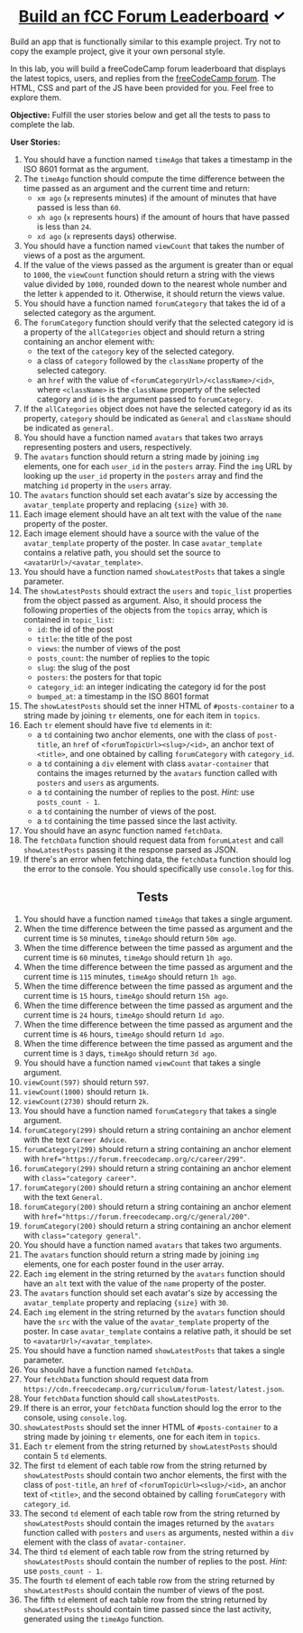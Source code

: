 <h1 style="text-align: center;"><a href="https://www.freecodecamp.org/learn/full-stack-developer/lab-fcc-forum-leaderboard/build-an-fcc-forum-leaderboard">Build an fCC Forum Leaderboard</a> <img src="./svg/Passed.svg" height="24px"></h1>

Build an app that is functionally similar to this example project. Try not to copy the example project, give it your own personal style.

In this lab, you will build a freeCodeCamp forum leaderboard that displays the latest topics, users, and replies from the [freeCodeCamp forum](https://forum.freecodecamp.org/). The HTML, CSS and part of the JS have been provided for you. Feel free to explore them.

**Objective:** Fulfill the user stories below and get all the tests to pass to complete the lab.

**User Stories:**

1. You should have a function named `timeAgo` that takes a timestamp in the ISO 8601 format as the argument.
2. The `timeAgo` function should compute the time difference between the time passed as an argument and the current time and return:
    * `xm ago` (`x` represents minutes) if the amount of minutes that have passed is less than `60`.
    * `xh ago` (`x` represents hours) if the amount of hours that have passed is less than `24`.
    * `xd ago` (`x` represents days) otherwise.
3. You should have a function named `viewCount` that takes the number of views of a post as the argument.
4. If the value of the views passed as the argument is greater than or equal to `1000`, the `viewCount` function should return a string with the views value divided by `1000`, rounded down to the nearest whole number and the letter `k` appended to it. Otherwise, it should return the views value.
5. You should have a function named `forumCategory` that takes the id of a selected category as the argument.
6. The `forumCategory` function should verify that the selected category id is a property of the `allCategories` object and should return a string containing an anchor element with:
    * the text of the `category` key of the selected category.
    * a class of `category` followed by the `className` property of the selected category.
    * an `href` with the value of `<forumCategoryUrl>/<className>/<id>`, where `<className>` is the `className` property of the selected category and `id` is the argument passed to `forumCategory`.
7. If the `allCategories` object does not have the selected category id as its property, `category` should be indicated as `General` and `className` should be indicated as `general`.
8. You should have a function named `avatars` that takes two arrays representing posters and users, respectively.
9. The `avatars` function should return a string made by joining `img` elements, one for each `user_id` in the `posters` array. Find the `img` URL by looking up the `user_id` property in the `posters` array and find the matching `id` property in the `users` array.
10. The `avatars` function should set each avatar's size by accessing the `avatar_template` property and replacing `{size}` with `30`.
11. Each image element should have an alt text with the value of the `name` property of the poster.
12. Each image element should have a source with the value of the `avatar_template` property of the poster. In case `avatar_template` contains a relative path, you should set the source to `<avatarUrl>/<avatar_template>`.
13. You should have a function named `showLatestPosts` that takes a single parameter.
14. The `showLatestPosts` should extract the `users` and `topic_list` properties from the object passed as argument. Also, it should process the following properties of the objects from the `topics` array, which is contained in `topic_list`:
    * `id`: the id of the post
    * `title`: the title of the post
    * `views`: the number of views of the post
    * `posts_count`: the number of replies to the topic
    * `slug`: the slug of the post
    * `posters`: the posters for that topic
    * `category_id`: an integer indicating the category id for the post
    * `bumped_at`: a timestamp in the ISO 8601 format
15. The `showLatestPosts` should set the inner HTML of `#posts-container` to a string made by joining `tr` elements, one for each item in `topics`.
16. Each `tr` element should have five `td` elements in it:
    * a `td` containing two anchor elements, one with the class of `post-title`, an `href` of `<forumTopicUrl><slug>/<id>`, an anchor text of `<title>`, and one obtained by calling `forumCategory` with `category_id`.
    * a `td` containing a `div` element with class `avatar-container` that contains the images returned by the `avatars` function called with `posters` and `users` as arguments.
    * a `td` containing the number of replies to the post. _Hint:_ use `posts_count - 1`.
    * a `td` containing the number of views of the post.
    * a `td` containing the time passed since the last activity.
17. You should have an async function named `fetchData`.
18. The `fetchData` function should request data from `forumLatest` and call `showLatestPosts` passing it the response parsed as JSON.
19. If there's an error when fetching data, the `fetchData` function should log the error to the console. You should specifically use `console.log` for this.

<h2 style="text-align: center">Tests</h2>

1. You should have a function named `timeAgo` that takes a single argument.
2. When the time difference between the time passed as argument and the current time is `50` minutes, `timeAgo` should return `50m ago`.
3. When the time difference between the time passed as argument and the current time is `60` minutes, `timeAgo` should return `1h ago`.
4. When the time difference between the time passed as argument and the current time is `115` minutes, `timeAgo` should return `1h ago`.
5. When the time difference between the time passed as argument and the current time is `15` hours, `timeAgo` should return `15h ago`.
6. When the time difference between the time passed as argument and the current time is `24` hours, `timeAgo` should return `1d ago`.
7. When the time difference between the time passed as argument and the current time is `46` hours, `timeAgo` should return `1d ago`.
8. When the time difference between the time passed as argument and the current time is `3` days, `timeAgo` should return `3d ago`.
9. You should have a function named `viewCount` that takes a single argument.
10. `viewCount(597)` should return `597`.
11. `viewCount(1000)` should return `1k`.
12. `viewCount(2730)` should return `2k`.
13. You should have a function named `forumCategory` that takes a single argument.
14. `forumCategory(299)` should return a string containing an anchor element with the text `Career Advice`.
15. `forumCategory(299)` should return a string containing an anchor element with `href="https://forum.freecodecamp.org/c/career/299"`.
16. `forumCategory(299)` should return a string containing an anchor element with `class="category career"`.
17. `forumCategory(200)` should return a string containing an anchor element with the text `General`.
18. `forumCategory(200)` should return a string containing an anchor element with `href="https://forum.freecodecamp.org/c/general/200"`.
19. `forumCategory(200)` should return a string containing an anchor element with `class="category general"`.
20. You should have a function named `avatars` that takes two arguments.
21. The `avatars` function should return a string made by joining `img` elements, one for each poster found in the user array.
22. Each `img` element in the string returned by the `avatars` function should have an `alt` text with the value of the `name` property of the poster.
23. The `avatars` function should set each avatar's size by accessing the `avatar_template` property and replacing `{size}` with `30`.
24. Each `img` element in the string returned by the `avatars` function should have the `src` with the value of the `avatar_template` property of the poster. In case `avatar_template` contains a relative path, it should be set to `<avatarUrl>/<avatar_template>`.
25. You should have a function named `showLatestPosts` that takes a single parameter.
26. You should have a function named `fetchData`.
27. Your `fetchData` function should request data from `https://cdn.freecodecamp.org/curriculum/forum-latest/latest.json`.
28. Your `fetchData` function should call `showLatestPosts`.
29. If there is an error, your `fetchData` function should log the error to the console, using `console.log`.
30. `showLatestPosts` should set the inner HTML of `#posts-container` to a string made by joining `tr` elements, one for each item in `topics`.
31. Each `tr` element from the string returned by `showLatestPosts` should contain 5 `td` elements.
32. The first `td` element of each table row from the string returned by `showLatestPosts` should contain two anchor elements, the first with the class of `post-title`, an `href` of `<forumTopicUrl><slug>/<id>`, an anchor text of `<title>`, and the second obtained by calling `forumCategory` with `category_id`.
33. The second `td` element of each table row from the string returned by `showLatestPosts` should contain the images returned by the `avatars` function called with `posters` and `users` as arguments, nested within a `div` element with the class of `avatar-container`.
34. The third `td` element of each table row from the string returned by `showLatestPosts` should contain the number of replies to the post. _Hint:_ use `posts_count - 1`.
35. The fourth `td` element of each table row from the string returned by `showLatestPosts` should contain the number of views of the post.  
36. The fifth `td` element of each table row from the string returned by `showLatestPosts` should contain time passed since the last activity, generated using the `timeAgo` function.
